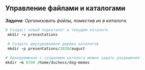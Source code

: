 ## Управление файлами и  каталогами

_**Задача**: Организовать файлы, поместив их в каталоги._

```ruby
# Cоздаст новый подкаталог в текущем каталоге
 mkdir -v presentations
 
 # Создать двухуровневое дерево каталогов
 mkdir -p presentations/2020/august

# Одновременно с созданием каталога можно задать разрешения
mkdir -m 0700 /home/duchess/dog-memes
```
